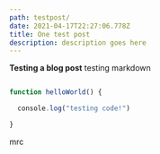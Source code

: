 ```yaml
---
path: testpost/
date: 2021-04-17T22:27:06.778Z
title: One test post
description: description goes here
---
```

**Testing a blog post**
testing markdown

```js

function helloWorld() {

  console.log("testing code!")

}

```

mrc